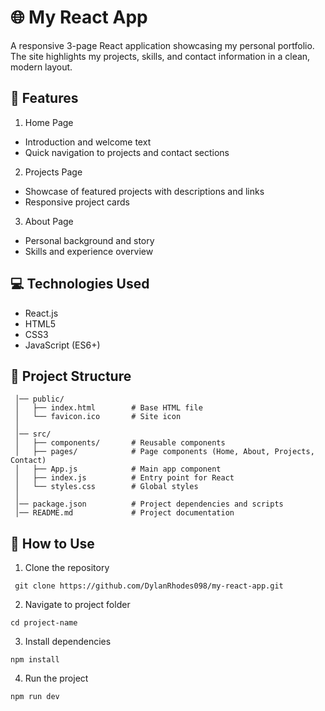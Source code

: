 # 🌐 My React App
A responsive 3-page React application showcasing my personal portfolio. The site highlights my projects, skills, and contact information in a clean, modern layout.

## 🚀 Features
1. Home Page
- Introduction and welcome text
- Quick navigation to projects and contact sections 

2. Projects Page
- Showcase of featured projects with descriptions and links
- Responsive project cards 

3. About Page
- Personal background and story
- Skills and experience overview

## 💻 Technologies Used 
- React.js
- HTML5
- CSS3
- JavaScript (ES6+)

## 📁 Project Structure 
```
 │── public/
 │   ├── index.html        # Base HTML file
 │   └── favicon.ico       # Site icon
 │
 │── src/
 │   ├── components/       # Reusable components
 │   ├── pages/            # Page components (Home, About, Projects, Contact)
 │   ├── App.js            # Main app component
 │   ├── index.js          # Entry point for React
 │   └── styles.css        # Global styles
 │
 │── package.json          # Project dependencies and scripts
 │── README.md             # Project documentation

```

 ## 🔨 How to Use 
 1. Clone the repository 
```
 git clone https://github.com/DylanRhodes098/my-react-app.git
```

 2. Navigate to project folder 
 ```
 cd project-name
 ``` 

 3. Install dependencies 
 ```
 npm install
 ```

 4. Run the project
 ```
 npm run dev
```
